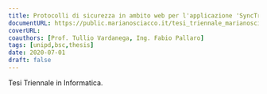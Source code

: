 ```yaml
---
title: Protocolli di sicurezza in ambito web per l'applicazione 'SyncTrace' di prevenzione Covid-19
documentURL: https://public.marianosciacco.it/tesi_triennale_marianosciacco.pdf
coverURL: 
coauthors: [Prof. Tullio Vardanega, Ing. Fabio Pallaro]
tags: [unipd,bsc,thesis]
date: 2020-07-01
draft: false
---
```


Tesi Triennale in Informatica.
